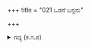 +++
title = "021 ಒಡನೆ ಬನ್ದನು"

+++

<details><summary>ಗದ್ಯ (ಕ.ಗ.ಪ) </summary>

21. ಆ ಕೂಡಲೇ ಧೌಮ್ಯ ಮುನಿಗಳು ರಕ್ಷೋಘ್ನ ಸೂಕ್ತವನ್ನು ಜಪಿಸುತ್ತಾ ಅಲ್ಲಿಗೆ ಬಂದರು. 'ಜಯದ್ರಥ, ಹೀಗೆ ಮಾಡಬೇಡ' ಎಂದು ಅವರು ಹೇಳಿದರೂ, ಸೈಂಧವನು ಅದಕ್ಕೆ ಕಿವಿಗೊಡದೆ ಸೇನೆಯ ಮಧ್ಯದಲ್ಲಿರುವ ರಥವನ್ನೇರಿ, ಕುದುರೆಗಳ ಬೆನ್ನು ಚಪ್ಪರಿಸಿ ನಡೆದೇ ಬಿಟ್ಟನು.
</details>
